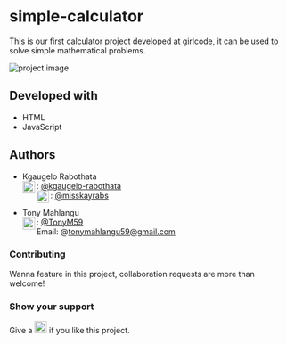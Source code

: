 # simple-calculator
This is our first calculator project developed at girlcode, it can be used to solve simple mathematical problems.

![project image](https://calculator-1.com/images/screens/simple_calculator.png)

## Developed with
- HTML
- JavaScript

## Authors
- Kgaugelo Rabothata <br>
   <img align="left" alt="codeSTACKr | Github" width="22px" src="https://cdn.jsdelivr.net/npm/simple-icons@v3/icons/github.svg" />: [@kgaugelo-rabothata](https://github.com/kgaugelo-rabothata) <br>
  <img align="left" alt="codeSTACKr | Twitter" width="22px" src="https://cdn.jsdelivr.net/npm/simple-icons@v3/icons/twitter.svg" /> : [@misskayrabs](https://twitter.com/misskayrabs)
   
- Tony Mahlangu <br>
   <img align="left" alt="codeSTACKr | Github" width="22px" src="https://cdn.jsdelivr.net/npm/simple-icons@v3/icons/github.svg" />: [@TonyM59](https://github.com/tonym59) <br>
   Email: @tonymahlangu59@gmail.com

### Contributing
Wanna feature in this project, collaboration requests are more than welcome!

### Show your support
Give a <img alt="codeSTACKr | Star" width="22px" src="https://cdn.jsdelivr.net/npm/simple-icons@v3/icons/star.svg" /> if you like this project.


